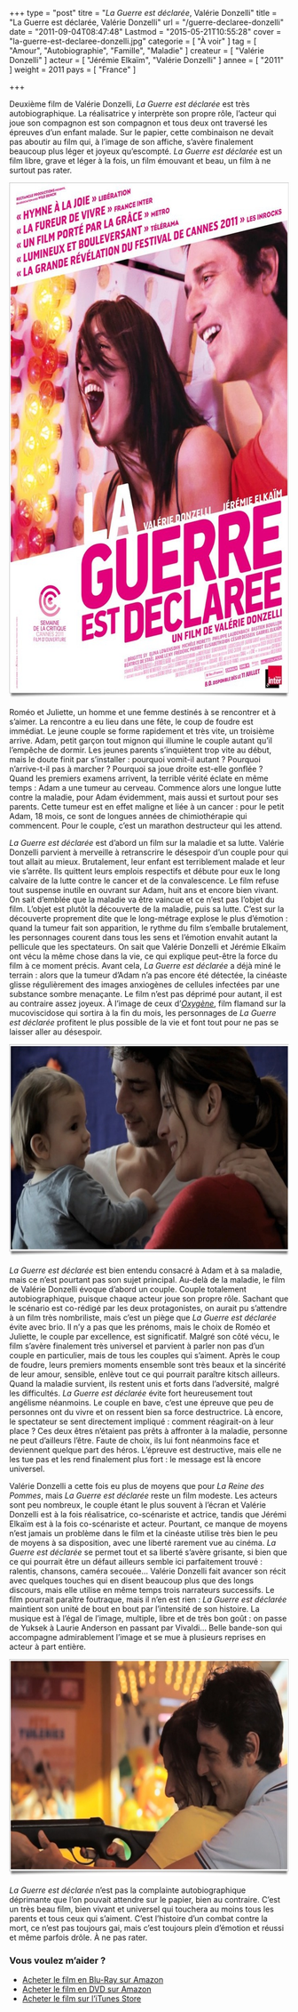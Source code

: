 +++
type = "post"
titre = "<em>La Guerre est déclarée</em>, Valérie Donzelli"
title = "La Guerre est déclarée, Valérie Donzelli"
url = "/guerre-declaree-donzelli"
date = "2011-09-04T08:47:48"
Lastmod = "2015-05-21T10:55:28"
cover = "la-guerre-est-declaree-donzelli.jpg"
categorie = [ "À voir" ]
tag = [ "Amour", "Autobiographie", "Famille", "Maladie" ]
createur = [ "Valérie Donzelli" ]
acteur = [ "Jérémie Elkaïm", "Valérie Donzelli" ]
annee = [ "2011" ]
weight = 2011
pays = [ "France" ]

+++

<p>Deuxième film de Valérie Donzelli, <em>La Guerre est déclarée</em> est très autobiographique. La réalisatrice y interprète son propre rôle, l&rsquo;acteur qui joue son compagnon est son compagnon et tous deux ont traversé les épreuves d&rsquo;un enfant malade. Sur le papier, cette combinaison ne devait pas aboutir au film qui, à l&rsquo;image de son affiche, s&rsquo;avère finalement beaucoup plus léger et joyeux qu&rsquo;escompté. <em>La Guerre est déclarée</em> est un film libre, grave et léger à la fois, un film émouvant et beau, un film à ne surtout pas rater.</p>
<a href="http://www.allocine.fr/film/fichefilm_gen_cfilm=189699.html"><img class="aligncenter" style="border-style: initial; border-color: initial; border-width: 0px;" src="la-guerre-est-declaree.jpg" alt="La guerre est declaree" width="690" height="927" border="0" /></a>
<p>Roméo et Juliette, un homme et une femme destinés à se rencontrer et à s&rsquo;aimer. La rencontre a eu lieu dans une fête, le coup de foudre est immédiat. Le jeune couple se forme rapidement et très vite, un troisième arrive. Adam, petit garçon tout mignon qui illumine le couple autant qu&rsquo;il l&rsquo;empêche de dormir. Les jeunes parents s&rsquo;inquiètent trop vite au début, mais le doute finit par s&rsquo;installer : pourquoi vomit-il autant ? Pourquoi n&rsquo;arrive-t-il pas à marcher ? Pourquoi sa joue droite est-elle gonflée ? Quand les premiers examens arrivent, la terrible vérité éclate en même temps : Adam a une tumeur au cerveau. Commence alors une longue lutte contre la maladie, pour Adam évidemment, mais aussi et surtout pour ses parents. Cette tumeur est en effet maligne et liée à un cancer : pour le petit Adam, 18 mois, ce sont de longues années de chimiothérapie qui commencent. Pour le couple, c&rsquo;est un marathon destructeur qui les attend.</p>
<p><em>La Guerre est déclarée</em> est d&rsquo;abord un film sur la maladie et sa lutte. Valérie Donzelli parvient à merveille à retranscrire le désespoir d&rsquo;un couple pour qui tout allait au mieux. Brutalement, leur enfant est terriblement malade et leur vie s&rsquo;arrête. Ils quittent leurs emplois respectifs et débute pour eux le long calvaire de la lutte contre le cancer et de la convalescence. Le film refuse tout suspense inutile en ouvrant sur Adam, huit ans et encore bien vivant. On sait d&rsquo;emblée que la maladie va être vaincue et ce n&rsquo;est pas l&rsquo;objet du film. L&rsquo;objet est plutôt la découverte de la maladie, puis sa lutte. C&rsquo;est sur la découverte proprement dite que le long-métrage explose le plus d&rsquo;émotion : quand la tumeur fait son apparition, le rythme du film s&rsquo;emballe brutalement, les personnages courent dans tous les sens et l&rsquo;émotion envahit autant la pellicule que les spectateurs. On sait que Valérie Donzelli et Jérémie Elkaïm ont vécu la même chose dans la vie, ce qui explique peut-être la force du film à ce moment précis. Avant cela, <em>La Guerre est déclarée</em> a déjà miné le terrain : alors que la tumeur d&rsquo;Adam n&rsquo;a pas encore été détectée, la cinéaste glisse régulièrement des images anxiogènes de cellules infectées par une substance sombre menaçante. Le film n&rsquo;est pas déprimé pour autant, il est au contraire assez joyeux. À l&rsquo;image de ceux d&rsquo;<em><a href="/2010/12/14/oxygene-van-nuffel/">Oxygène</a></em>, film flamand sur la mucoviscidose qui sortira à la fin du mois, les personnages de <em>La Guerre est déclarée</em> profitent le plus possible de la vie et font tout pour ne pas se laisser aller au désespoir.</p>
<img class="aligncenter size-full wp-image-5144" title="elkaïm-la-guerre-est-declaree" src="elkaim-la-guerre-est-declaree.jpg" alt="" width="690" height="381" />
<p><em>La Guerre est déclarée</em> est bien entendu consacré à Adam et à sa maladie, mais ce n&rsquo;est pourtant pas son sujet principal. Au-delà de la maladie, le film de Valérie Donzelli évoque d&rsquo;abord un couple. Couple totalement autobiographique, puisque chaque acteur joue son propre rôle. Sachant que le scénario est co-rédigé par les deux protagonistes, on aurait pu s&rsquo;attendre à un film très nombriliste, mais c&rsquo;est un piège que <em>La Guerre est déclarée</em> évite avec brio. Il n&rsquo;y a pas que les prénoms, mais le choix de Roméo et Juliette, le couple par excellence, est significatif. Malgré son côté vécu, le film s&rsquo;avère finalement très universel et parvient à parler non pas d&rsquo;un couple en particulier, mais de tous les couples qui s&rsquo;aiment. Après le coup de foudre, leurs premiers moments ensemble sont très beaux et la sincérité de leur amour, sensible, enlève tout ce qui pourrait paraître kitsch ailleurs. Quand la maladie survient, ils restent unis et forts dans l&rsquo;adversité, malgré les difficultés. <em>La Guerre est déclarée</em> évite fort heureusement tout angélisme néanmoins. Le couple en bave, c&rsquo;est une épreuve que peu de personnes ont du vivre et on ressent bien sa force destructrice. Là encore, le spectateur se sent directement impliqué : comment réagirait-on à leur place ? Ces deux êtres n&rsquo;étaient pas prêts à affronter à la maladie, personne ne peut d&rsquo;ailleurs l&rsquo;être. Faute de choix, ils lui font néanmoins face et deviennent quelque part des héros. L&rsquo;épreuve est destructive, mais elle ne les tue pas et les rend finalement plus fort : le message est là encore universel.</p>
<p>Valérie Donzelli a cette fois eu plus de moyens que pour <em>La Reine des Pommes</em>, mais <em>La Guerre est déclarée</em> reste un film modeste. Les acteurs sont peu nombreux, le couple étant le plus souvent à l&rsquo;écran et Valérie Donzelli est à la fois réalisatrice, co-scénariste et actrice, tandis que Jérémi Elkaïm est à la fois co-scénariste et acteur. Pourtant, ce manque de moyens n&rsquo;est jamais un problème dans le film et la cinéaste utilise très bien le peu de moyens à sa disposition, avec une liberté rarement vue au cinéma. <em>La Guerre est déclarée</em> se permet tout et sa liberté s&rsquo;avère grisante, si bien que ce qui pourrait être un défaut ailleurs semble ici parfaitement trouvé : ralentis, chansons, caméra secouée… Valérie Donzelli fait avancer son récit avec quelques touches qui en disent beaucoup plus que des longs discours, mais elle utilise en même temps trois narrateurs successifs. Le film pourrait paraître foutraque, mais il n&rsquo;en est rien : <em>La Guerre est déclarée</em> maintient son unité de bout en bout par l&rsquo;intensité de son histoire. La musique est à l&rsquo;égal de l&rsquo;image, multiple, libre et de très bon goût : on passe de Yuksek à Laurie Anderson en passant par Vivaldi… Belle bande-son qui accompagne admirablement l&rsquo;image et se mue à plusieurs reprises en acteur à part entière.</p>
<img class="aligncenter" style="border-style: initial; border-color: initial; border-width: 0px;" src="donzelli-guerre-declaree.jpg" alt="Donzelli guerre declaree" width="690" height="390" border="0" />
<p><em>La Guerre est déclarée</em> n&rsquo;est pas la complainte autobiographique déprimante que l&rsquo;on pouvait attendre sur le papier, bien au contraire. C&rsquo;est un très beau film, bien vivant et universel qui touchera au moins tous les parents et tous ceux qui s&rsquo;aiment. C&rsquo;est l&rsquo;histoire d&rsquo;un combat contre la mort, ce n&rsquo;est pas toujours gai, mais c&rsquo;est toujours plein d&rsquo;émotion et réussi et même parfois drôle. À ne pas rater.</p>
<div class="amazon">
<h3>Vous voulez m&rsquo;aider ?</h3>
<ul>
<li><a href="http://www.amazon.fr/gp/product/B005XLR4LY/ref=as_li_ss_tl?ie=UTF8&tag=leblogdenic07-21&linkCode=as2&camp=1642&creative=19458&creativeASIN=B005XLR4LY">Acheter le film en Blu-Ray sur Amazon</a></li>
<li><a href="http://www.amazon.fr/gp/product/B005XLR4YG/ref=as_li_ss_tl?ie=UTF8&tag=leblogdenic07-21&linkCode=as2&camp=1642&creative=19458&creativeASIN=B005XLR4YG">Acheter le film en DVD sur Amazon</a></li>
<li><a href="https://itunes.apple.com/fr/movie/la-guerre-est-declaree/id485238913">Acheter le film sur l&rsquo;iTunes Store</a></li>
</ul>
</div>

